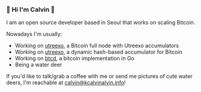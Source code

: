 ### 👋 Hi I'm Calvin 👋

I am an open source developer based in Seoul that works on scaling Bitcoin.

Nowadays I'm usually:

- Working on [utreexo](github.com/utreexo/utreexod), a Bitcoin full node with Utreexo accumulators
- Working on [utreexo](github.com/utreexo/utreexo), a dynamic hash-based accumulator for Bitcoin
- Working on [btcd](github.com/btcsuite/btcd), a bitcoin implementation in Go
- Being a water deer
  
If you'd like to talk/grab a coffee with me or send me pictures of cute water deers, I'm reachable at calvin@kcalvinalvin.info!
